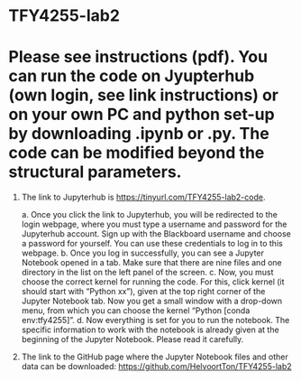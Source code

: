 # TFY4255-lab2
# Please see instructions (pdf). You can run the code on Jyupterhub (own login, see link instructions) or on your own PC and python set-up by downloading .ipynb or .py. The code can be modified beyond the structural parameters. 
1.	The link to Jupyterhub is https://tinyurl.com/TFY4255-lab2-code.

      a.  Once you click the link to Jupyterhub, you will be redirected to the login webpage, where you must type a username and password for the Jupyterhub account.  Sign up with the Blackboard username and choose a password for yourself. You can use these credentials to log in to this webpage. 
  b.	Once you log in successfully, you can see a Jupyter Notebook opened in a tab. Make sure that there are nine files and one directory in the list on the left panel of the screen. 
  c.	 Now, you must choose the correct kernel for running the code. For this, click kernel (it should start with “Python xx”), given at the top right corner of the Jupyter Notebook tab. Now you get a small window with a drop-down menu, from which you can choose the kernel “Python [conda env:tfy4255]”. 
  d.	Now everything is set for you to run the notebook. The specific information to work with the notebook is already given at the beginning of the Jupyter Notebook. Please read it carefully.
2.	The link to the GitHub page where the Jupyter Notebook files and other data can be downloaded:  https://github.com/HelvoortTon/TFY4255-lab2
